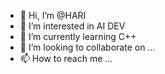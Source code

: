 - 👋 Hi, I’m @HARI
- 👀 I’m interested in AI DEV
- 🌱 I’m currently learning C++
- 💞️ I’m looking to collaborate on ...
- 📫 How to reach me ...

<!---
HARIHARUTO/HARIHARUTO is a ✨ special ✨ repository because its `README.md` (this file) appears on your GitHub profile.
You can click the Preview link to take a look at your changes.
--->
